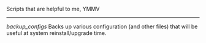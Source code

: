 Scripts that are helpful to me, YMMV
______________

*backup_configs*
Backs up various configuration (and other files) that will be useful at system reinstall/upgrade time.

